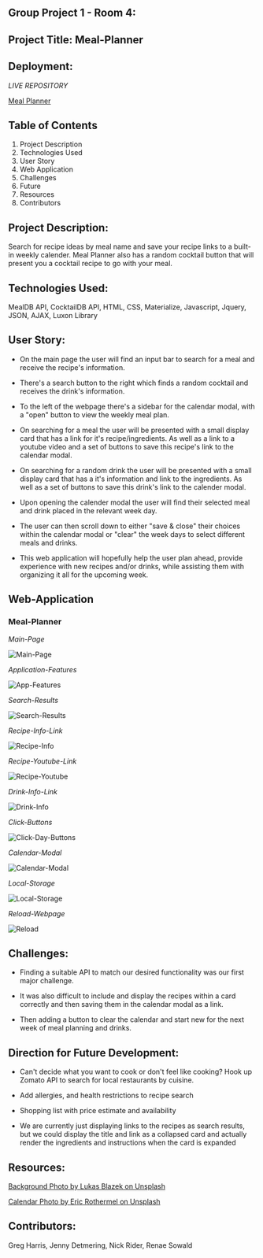 ## Group Project 1 - Room 4:
## Project Title: Meal-Planner

## Deployment:

*LIVE REPOSITORY*

<a href="https://rsowald.github.io/MealPlanner/">Meal Planner<a>

## Table of Contents

1) Project Description
2) Technologies Used
3) User Story
4) Web Application
5) Challenges
6) Future 
7) Resources
8) Contributors

## Project Description:
Search for recipe ideas by meal name and save your recipe links to a built-in weekly calender. Meal Planner also has a random cocktail button that will present you a cocktail recipe to go with your meal.

## Technologies Used:
MealDB API, CocktailDB API, HTML, CSS, Materialize, Javascript, Jquery, JSON, AJAX, Luxon Library

## User Story:

- On the main page the user will find an input bar to search for a meal and receive the recipe's information.

- There's a search button to the right which finds a random cocktail and receives the drink's information.

- To the left of the webpage there's a sidebar for the calendar modal, with a "open" button to view the weekly meal plan.

- On searching for a meal the user will be presented with a small display card that has a link for it's recipe/ingredients. As well as a link to a youtube video and a set of buttons to save this recipe's link to the calendar modal.

- On searching for a random drink the user will be presented with a small display card that has a it's information and link to the ingredients. As well as a set of buttons to save this drink's link to the calender modal.

- Upon opening the calender modal the user will find their selected meal and drink placed in the relevant week day. 

- The user can then scroll down to either "save & close" their choices within the calendar modal or "clear" the week days to select different meals and drinks. 

- This web application will hopefully help the user plan ahead, provide experience with new recipes and/or drinks, while assisting them with organizing it all for the upcoming week.

## Web-Application
### Meal-Planner

*Main-Page*

![Main-Page](https://user-images.githubusercontent.com/73864182/107625175-c9738600-6c10-11eb-8b37-086a4e0cdcbe.PNG)

*Application-Features*

![App-Features](https://user-images.githubusercontent.com/73864182/107625212-d85a3880-6c10-11eb-9a14-873378b4f056.png)

*Search-Results*

![Search-Results](https://user-images.githubusercontent.com/73864182/107625277-f2941680-6c10-11eb-8864-7425b657b416.PNG)

*Recipe-Info-Link*

![Recipe-Info](https://user-images.githubusercontent.com/73864182/107625476-3850df00-6c11-11eb-918c-01955cd8324f.PNG)

*Recipe-Youtube-Link*

![Recipe-Youtube](https://user-images.githubusercontent.com/73864182/107625535-4dc60900-6c11-11eb-819a-c4d958f516b8.PNG)

*Drink-Info-Link*

![Drink-Info](https://user-images.githubusercontent.com/73864182/107625923-e3619880-6c11-11eb-80c2-05fbc8d80453.PNG)

*Click-Buttons*

![Click-Day-Buttons](https://user-images.githubusercontent.com/73864182/107625341-0b043100-6c11-11eb-8ff0-7ca1a3ba27fa.PNG)

*Calendar-Modal*

![Calendar-Modal](https://user-images.githubusercontent.com/73864182/107626052-13a93700-6c12-11eb-887c-310b192f333e.PNG)

*Local-Storage*

![Local-Storage](https://user-images.githubusercontent.com/73864182/107626177-45220280-6c12-11eb-9010-14d66a12a275.PNG)

*Reload-Webpage*

![Reload](https://user-images.githubusercontent.com/73864182/107626247-5c60f000-6c12-11eb-8274-f91dd9e5cd01.PNG)

## Challenges:
- Finding a suitable API to match our desired functionality was our first major challenge. 

- It was also difficult to include and display the recipes within a card correctly and then saving them in the calendar modal as a link. 

- Then adding a button to clear the calendar and start new for the next week of meal planning and drinks.

## Direction for Future Development:
- Can't decide what you want to cook or don't feel like cooking? Hook up Zomato API to search for local restaurants by cuisine.

- Add allergies, and health restrictions to recipe search

- Shopping list with price estimate and availability

- We are currently just displaying links to the recipes as search results, but we could display the title and link as a collapsed card and actually render the ingredients and instructions when the card is expanded

## Resources:
<a href="https://unsplash.com/@goumbik?utm_source=unsplash&utm_medium=referral&utm_content=creditCopyText/">Background Photo by Lukas Blazek on Unsplash<a>

<a href="https://unsplash.com/@erothermel?utm_source=unsplash&utm_medium=referral&utm_content=creditCopyText/">Calendar Photo by Eric Rothermel on Unsplash</a>

## Contributors:
Greg Harris, Jenny Detmering, Nick Rider, Renae Sowald

